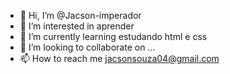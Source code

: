 - 👋 Hi, I’m @Jacson-imperador
- 👀 I’m interested in aprender 
- 🌱 I’m currently learning estudando html e css
- 💞️ I’m looking to collaborate on ...
- 📫 How to reach me jacsonsouza04@gmail.com

<!---
Jacson-imperador/Jacson-imperador is a ✨ special ✨ repository because its `README.md` (this file) appears on your GitHub profile.
You can click the Preview link to take a look at your changes.
--->

